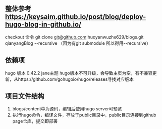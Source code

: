 <!--
 * @Author: xiongsheng
 * @Date: 2021-12-19 11:22:34
 * @LastEditors: xiongsheng
 * @LastEditTime: 2021-12-19 14:45:01
 * @Description: 
-->
## 整体参考 https://keysaim.github.io/post/blog/deploy-hugo-blog-in-github.io/
checkout 命令 git clone git@github.com:huoyanwuzhe629/blogs.git qianyangBlog --recursive
（因为有git submodule 所以得用--recursive）
## 依赖项
hugo 版本 0.42.2
jane主题 hugo版本不可升级，会导致主页为空，有不兼容更新，从https://github.com/gohugoio/hugo/releases寻找对应版本

## 项目文件结构
1. blogs/content中为源码，编辑后使用hugo server可预览
2. 执行hugo命令，编译文件，存放于public目录中，public目录连接到github page仓库，提交即部署

